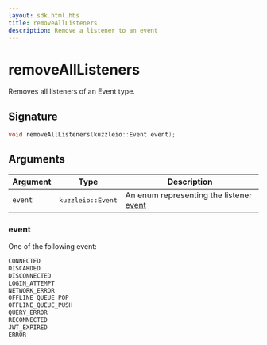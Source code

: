 ```yaml
---
layout: sdk.html.hbs
title: removeAllListeners
description: Remove a listener to an event
---
```


# removeAllListeners

Removes all listeners of an Event type.

## Signature

```cpp
void removeAllListeners(kuzzleio::Event event);
```

## Arguments

| Argument | Type                       | Description                                                              |
| -------- | -------------------------- | ------------------------------------------------------------------------ |
| `event`  | <pre>kuzzleio::Event</pre> | An enum representing the listener [event](/sdk/cpp/1/essentials/events/) |

### event

One of the following event:

```cpp
CONNECTED
DISCARDED
DISCONNECTED
LOGIN_ATTEMPT
NETWORK_ERROR
OFFLINE_QUEUE_POP
OFFLINE_QUEUE_PUSH
QUERY_ERROR
RECONNECTED
JWT_EXPIRED
ERROR
```
